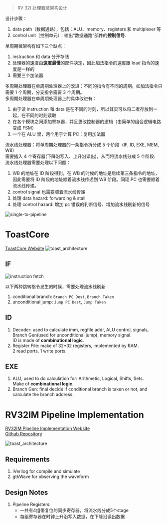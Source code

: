 > RV 32I 处理器微架构设计

设计步骤：

1. data path（数据通路），包括：ALU、memory、registers 和 multiplexer 等
2. control unit（控制单元）：输出“数据通路“部件的**控制信号**.

单周期微架构有如下三个缺点：

1. instruction 和 data 分开存储
2. 处理器的速度由**速度最慢**的部件决定，因此加法指令的速度跟 load 指令的速度是一样的
3. 需要三个加法器

多周期处理器在单周期处理器上的改进：不同的指令有不同的周期，如加法指令只需要 1 个周期，分支指令需要 3 个周期。  
多周期处理器在单周期处理器上的具体改进有：

1. 由于读 instruction 和 data 是在不同的时刻，所以其实可以将二者存放到一起，在不同的时刻读取
2. 在各个模块之间添加寄存器，并且更改控制器的逻辑（由简单的组合逻辑电路变成 FSM）
3. 一个在 ALU 里，两个用于计算 PC：复用加法器

流水线处理器：将单周期处理器的一条指令拆分成 5 个阶段（IF, ID, EXE, MEM, WB)  
需要插入 4 个寄存器(下降沿写入、上升沿读出)，从而将流水线分成 5 个阶段.  
流水线处理器需要处理以下问题：

1. WB 的地址在 ID 阶段得到，在 WB 的时候的地址是后续第三条指令的地址，因此需要将 ID 阶段的地址顺着流水线传递到 WB 阶段。同理 PC 也需要顺着流水线传递。
2. control signal 也需要顺着流水线传递
3. 处理 data hazard: forwarding & stall
4. 处理 control hazard: 增加 pc 错误的判断信号、增加流水线刷新的信号

![single-to-pipeline](/Users/fujie/Pictures/typora/riscv-micro-arch/single-to-pipeline.jpg)

# ToastCore

[ToastCore Website](https://toast-core.readthedocs.io/en/latest/pipeline_details.html)
![toast_architecture](/Users/fujie/Pictures/typora/riscv-micro-arch/toast_architecture.jpg)

## IF

![instruction fetch](/Users/fujie/Pictures/typora/riscv-micro-arch/toast_IF_simple.jpg)

以下两种跳转指令发生的时候，需要处理流水线刷新

1. conditional branch: `Branch PC Dest`, `Branch Taken`
2. unconditional jump: `Jump PC Dest`, `Jump Taken`

## ID

1. Decoder: used to calculate imm, regfile addr, ALU control, signals, Branch Gen(used for unconditional jump), memory signal.  
   ID is made of **combinational logic**.
2. Register File: make of 32\*32 registers, implemented by RAM.  
   2 read ports, 1 write ports.

## EXE

1. ALU, used to do calculation for: Arithmetic, Logical, Shifts, Sets.  
   Make of **combinational logic**.
2. Branch Gen: final decide if conditional branch is taken or not, and calculate the branch address.

# RV32IM Pipeline Implementation

[RV32IM Pipeline Implementation Website](https://cepdnaclk.github.io/e16-co502-RV32IM-pipeline-implementation-group1/)  
[Github Repository](https://github.com/cepdnaclk/e16-co502-RV32IM-pipeline-implementation-group1)

![toast_architecture](/Users/fujie/Pictures/typora/riscv-micro-arch/forwarding_datapath.png)

## Requirements

1. iVerilog for compile and simulate
2. gtkWave for observing the waveform

## Design Notes
1. Pipeline Registers: 
    - 一共有4组带复位的同步寄存器，将流水线分成5个stage
    - 每组寄存器在时钟上升沿写入数据，在下降沿读出数据
